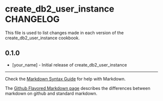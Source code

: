 create_db2_user_instance CHANGELOG
==================================

This file is used to list changes made in each version of the create_db2_user_instance cookbook.

0.1.0
-----
- [your_name] - Initial release of create_db2_user_instance

- - -
Check the [Markdown Syntax Guide](http://daringfireball.net/projects/markdown/syntax) for help with Markdown.

The [Github Flavored Markdown page](http://github.github.com/github-flavored-markdown/) describes the differences between markdown on github and standard markdown.
